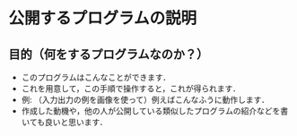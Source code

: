 # 公開するプログラムの説明

## 目的（何をするプログラムなのか？）
- このプログラムはこんなことができます．
- これを用意して，この手順で操作すると，これが得られます．
- 例: （入力出力の例を画像を使って）例えばこんなふうに動作します．
- 作成した動機や，他の人が公開している類似したプログラムの紹介などを書いても良いと思います．
